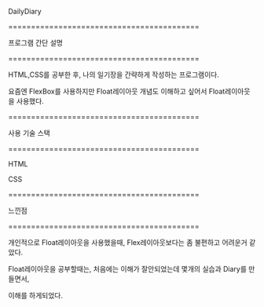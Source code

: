 DailyDiary

==========================================

프로그램 간단 설명

==========================================

HTML,CSS를 공부한 후, 나의 일기장을 간략하게 작성하는 프로그램이다.

요즘엔 FlexBox를 사용하지만 Float레이아웃 개념도 이해하고 싶어서 Float레이아웃을 사용했다.


==========================================

사용 기술 스택

==========================================

HTML

CSS

==========================================

느낀점

==========================================

개인적으로 Float레이아웃을 사용했을때, Flex레이아웃보다는 좀 불편하고 어려운거 같았다.

Float레이아웃을 공부할때는, 처음에는 이해가 잘안되었는데 몇개의 실습과 Diary를 만들면서,

이해를 하게되었다.
